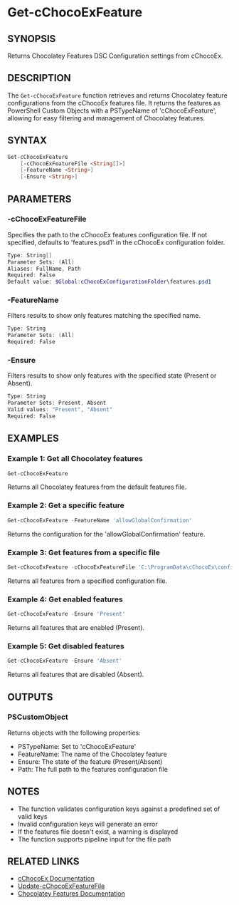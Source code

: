 # Get-cChocoExFeature

## SYNOPSIS
Returns Chocolatey Features DSC Configuration settings from cChocoEx.

## DESCRIPTION
The `Get-cChocoExFeature` function retrieves and returns Chocolatey feature configurations from the cChocoEx features file. It returns the features as PowerShell Custom Objects with a PSTypeName of 'cChocoExFeature', allowing for easy filtering and management of Chocolatey features.

## SYNTAX

```powershell
Get-cChocoExFeature 
    [-cChocoExFeatureFile <String[]>] 
    [-FeatureName <String>] 
    [-Ensure <String>]
```

## PARAMETERS

### -cChocoExFeatureFile
Specifies the path to the cChocoEx features configuration file. If not specified, defaults to 'features.psd1' in the cChocoEx configuration folder.

```powershell
Type: String[]
Parameter Sets: (All)
Aliases: FullName, Path
Required: False
Default value: $Global:cChocoExConfigurationFolder\features.psd1
```

### -FeatureName
Filters results to show only features matching the specified name.

```powershell
Type: String
Parameter Sets: (All)
Required: False
```

### -Ensure
Filters results to show only features with the specified state (Present or Absent).

```powershell
Type: String
Parameter Sets: Present, Absent
Valid values: "Present", "Absent"
Required: False
```

## EXAMPLES

### Example 1: Get all Chocolatey features
```powershell
Get-cChocoExFeature
```

Returns all Chocolatey features from the default features file.

### Example 2: Get a specific feature
```powershell
Get-cChocoExFeature -FeatureName 'allowGlobalConfirmation'
```

Returns the configuration for the 'allowGlobalConfirmation' feature.

### Example 3: Get features from a specific file
```powershell
Get-cChocoExFeature -cChocoExFeatureFile 'C:\ProgramData\cChocoEx\config\custom-features.psd1'
```

Returns all features from a specified configuration file.

### Example 4: Get enabled features
```powershell
Get-cChocoExFeature -Ensure 'Present'
```

Returns all features that are enabled (Present).

### Example 5: Get disabled features
```powershell
Get-cChocoExFeature -Ensure 'Absent'
```

Returns all features that are disabled (Absent).

## OUTPUTS

### PSCustomObject
Returns objects with the following properties:
- PSTypeName: Set to 'cChocoExFeature'
- FeatureName: The name of the Chocolatey feature
- Ensure: The state of the feature (Present/Absent)
- Path: The full path to the features configuration file

## NOTES
- The function validates configuration keys against a predefined set of valid keys
- Invalid configuration keys will generate an error
- If the features file doesn't exist, a warning is displayed
- The function supports pipeline input for the file path

## RELATED LINKS
- [cChocoEx Documentation](https://github.com/jyonke/cChocoEx)
- [Update-cChocoExFeatureFile](./Update-cChocoExFeatureFile.md)
- [Chocolatey Features Documentation](https://docs.chocolatey.org/en-us/configuration#features) 